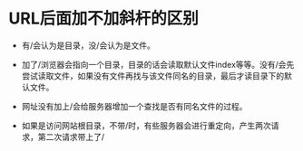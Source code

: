 # URL后面加不加斜杆的区别

* 有/会认为是目录，没/会认为是文件。

* 加了/浏览器会指向一个目录，目录的话会读取默认文件index等等。没有/会先尝试读取文件，如果没有文件再找与该文件同名的目录，最后才读目录下的默认文件。

* 网址没有加上/会给服务器增加一个查找是否有同名文件的过程。

* 如果是访问网站根目录，不带/时，有些服务器会进行重定向，产生两次请求，第二次请求带上了/

